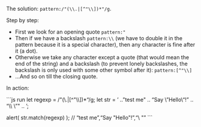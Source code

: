 The solution: `pattern:/"(\\.|[^"\\])*"/g`.

Step by step:

-   First we look for an opening quote `pattern:"`
-   Then if we have a backslash `pattern:\\` (we have to double it in the pattern because it is a special character), then any character is fine after it (a dot).
-   Otherwise we take any character except a quote (that would mean the end of the string) and a backslash (to prevent lonely backslashes, the backslash is only used with some other symbol after it): `pattern:[^"\\]`
-   …And so on till the closing quote.

In action:

\`\`\`js run let regexp = /"(\\.|\[^"\\\\\])\*“/g; let str = ’ ..”test me" .. “Say \\”Hello\\“!” .. “\\\\ \\”" .. ’;

alert( str.match(regexp) ); // “test me”,“Say "Hello"!”,“\\ "” \`\`\`
